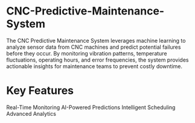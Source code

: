 # CNC-Predictive-Maintenance-System
The CNC Predictive Maintenance System leverages machine learning to analyze sensor data from CNC machines and predict potential failures before they occur. By monitoring vibration patterns, temperature fluctuations, operating hours, and error frequencies, the system provides actionable insights for maintenance teams to prevent costly downtime.
# Key Features 
 Real-Time Monitoring
 AI-Powered Predictions
 Intelligent Scheduling
 Advanced Analytics
